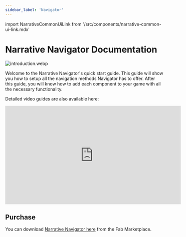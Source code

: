 ```yaml
---
sidebar_label: 'Navigator'
---
```


import NarrativeCommonUiLink from '/src/components/narrative-common-ui-link.mdx'

# Narrative Navigator Documentation

![introduction.webp](//img/navigator/introduction.webp)

Welcome to the Narrative Navigator's quick start guide. This guide will show you how to setup all the navigation methods Navigator has to offer. After this guide, you will know how to add each component to your game with all the necessary functionality.

<NarrativeCommonUiLink></NarrativeCommonUiLink>

Detailed video guides are also available here:

<iframe width="560" height="315" src="https://www.youtube.com/embed/c2mWg4gfRz0?si=63GsS9IZJKiLcpln" title="YouTube video player" frameborder="0" allow="accelerometer; autoplay; clipboard-write; encrypted-media; gyroscope; picture-in-picture; web-share" referrerpolicy="strict-origin-when-cross-origin" allowfullscreen></iframe>

## Purchase

You can download [Narrative Navigator here](https://www.unrealengine.com/marketplace/en-US/product/narrative-navigator-maps-compasses-waypoints) from the Fab Marketplace.